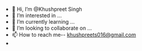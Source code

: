 - 👋 Hi, I’m @Khushpreet Singh
- 👀 I’m interested in ...
- 🌱 I’m currently learning ...
- 💞️ I’m looking to collaborate on ...
- 📫 How to reach me-- khushpreets016@gmail.com
- 
<!---
Kalrakhush/Kalrakhush is a ✨ special ✨ repository because its `README.md` (this file) appears on your GitHub profile.
You can click the Preview link to take a look at your changes.
--->
